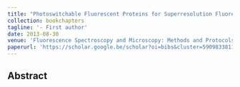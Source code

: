 ```yaml
---
title: "Photoswitchable Fluorescent Proteins for Superresolution Fluorescence Microscopy Circumventing the Diffraction Limit of Light"
collection: bookchapters
tagline: '- First author'
date: 2013-08-30
venue: 'Fluorescence Spectroscopy and Microscopy: Methods and Protocols'
paperurl: 'https://scholar.google.be/scholar?oi=bibs&cluster=5909833811978467751&btnI=1&hl=en'
---
```

<h2> Abstract </h2>
<p align= "justify">
